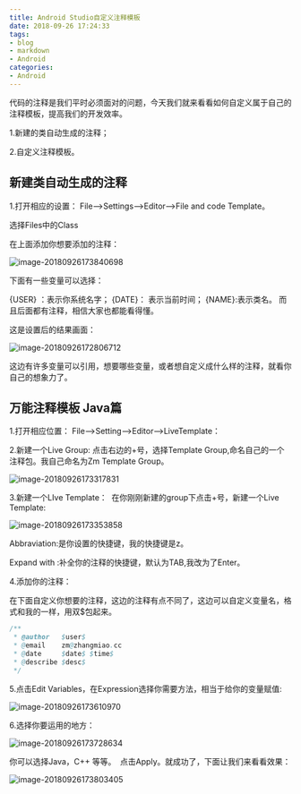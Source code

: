 ```yaml
---
title: Android Studio自定义注释模板
date: 2018-09-26 17:24:33
tags:
- blog
- markdown
- Android 
categories:
- Android 
---
```


代码的注释是我们平时必须面对的问题，今天我们就来看看如何自定义属于自己的注释模板，提高我们的开发效率。

1.新建的类自动生成的注释； 

2.自定义注释模板。

## 新建类自动生成的注释

1.打开相应的设置： 
     File–>Settings–>Editor–>File and code Template。

选择Files中的Class

在上面添加你想要添加的注释：

![image-20180926173840698](https://ws3.sinaimg.cn/large/006tNc79ly1fvn2vsyla0j31kw0q5go5.jpg)

下面有一些变量可以选择：

{USER} ：表示你系统名字； 
{DATE}： 表示当前时间； 
{NAME}:表示类名。 
而且后面都有注释，相信大家也都能看得懂。

这是设置后的结果画面：

![image-20180926172806712](https://ws3.sinaimg.cn/large/006tNc79ly1fvn2ktdyadj31kw0tqju7.jpg)

这边有许多变量可以引用，想要哪些变量，或者想自定义成什么样的注释，就看你自己的想象力了。 

## 万能注释模板 Java篇

1.打开相应位置： 
 File–>Setting–>Editor–>LiveTemplate：

2.新建一个Live Group: 
 点击右边的+号，选择Template Group,命名自己的一个注释包。我自己命名为Zm Template Group。

 ![image-20180926173317831](https://ws3.sinaimg.cn/large/006tNc79ly1fvn2q7fu6aj31kw0yijzw.jpg)

3.新建一个LIve Template：  在你刚刚新建的group下点击+号，新建一个Live Template:

![image-20180926173353858](https://ws4.sinaimg.cn/large/006tNc79ly1fvn2qu51x4j31kw0yaqdf.jpg)

Abbraviation:是你设置的快捷键，我的快捷键是z。

Expand with :补全你的注释的快捷键，默认为TAB,我改为了Enter。 

4.添加你的注释： 

在下面自定义你想要的注释，这边的注释有点不同了，这边可以自定义变量名，格式和我的一样，用双$包起来。

```java
/**
 * @author   $user$
 * @email    zm@zhangmiao.cc
 * @date     $date$ $time$
 * @describe $desc$
 */
```

5.点击Edit Variables，在Expression选择你需要方法，相当于给你的变量赋值:

![image-20180926173610970](https://ws4.sinaimg.cn/large/006tNc79ly1fvn2t7wkq9j31kw101qcv.jpg)

6.选择你要运用的地方： 

![image-20180926173728634](https://ws4.sinaimg.cn/large/006tNc79ly1fvn2uki5m1j31kw101wof.jpg)

你可以选择Java，C++ 等等。  点击Apply。就成功了，下面让我们来看看效果：

![image-20180926173803405](https://ws1.sinaimg.cn/large/006tNc79ly1fvn2v5k6pgj31kw0umdio.jpg)